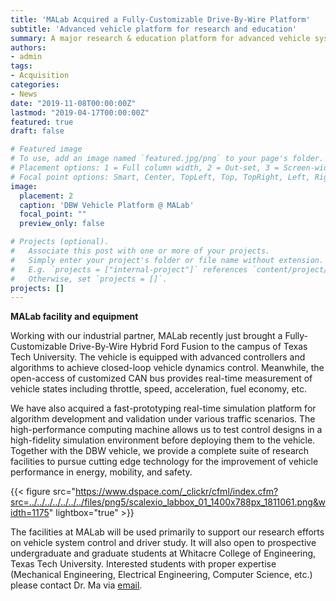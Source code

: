 ```yaml
---
title: 'MALab Acquired a Fully-Customizable Drive-By-Wire Platform'
subtitle: 'Advanced vehicle platform for research and education'
summary: A major research & education platform for advanced vehicle system control and driver study at MALab
authors:
- admin
tags:
- Acquisition
categories:
- News
date: "2019-11-08T00:00:00Z"
lastmod: "2019-04-17T00:00:00Z"
featured: true
draft: false

# Featured image
# To use, add an image named `featured.jpg/png` to your page's folder.
# Placement options: 1 = Full column width, 2 = Out-set, 3 = Screen-width
# Focal point options: Smart, Center, TopLeft, Top, TopRight, Left, Right, BottomLeft, Bottom, BottomRight
image:
  placement: 2
  caption: 'DBW Vehicle Platform @ MALab'
  focal_point: ""
  preview_only: false

# Projects (optional).
#   Associate this post with one or more of your projects.
#   Simply enter your project's folder or file name without extension.
#   E.g. `projects = ["internal-project"]` references `content/project/deep-learning/index.md`.
#   Otherwise, set `projects = []`.
projects: []
---
```


**MALab facility and equipment**

Working with our industrial partner, MALab recently just brought a Fully-Customizable Drive-By-Wire Hybrid Ford Fusion to the campus of Texas Tech University. The vehicle is equipped with advanced controllers and algorithms to achieve closed-loop vehicle dynamics control. Meanwhile, the open-access of customized CAN bus provides real-time measurement of vehicle states including throttle, speed, acceleration, fuel economy, etc.

We have also acquired a fast-prototyping real-time simulation platform for algorithm development and validation under various traffic scenarios. The high-performance computing machine allows us to test control designs in a high-fidelity simulation environment before deploying them to the vehicle. Together with the DBW vehicle, we provide a complete suite of research facilities to pursue cutting edge technology for the improvement of vehicle performance in energy, mobility, and safety.

{{< figure src="https://www.dspace.com/_clickr/cfml/index.cfm?src=../../../../../../../files/png5/scalexio_labbox_01_1400x788px_1811061.png&width=1175" lightbox="true" >}}

The facilities at MALab will be used primarily to support our research efforts on vehicle system control and driver study. It will also open to prospective undergraduate and graduate students at Whitacre College of Engineering, Texas Tech University. Interested students with proper expertise (Mechanical Engineering, Electrical Engineering, Computer Science, etc.) please contact Dr. Ma via [email](mailto:yao.ma@ttu.edu).
